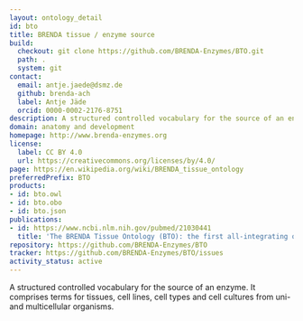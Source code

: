 ```yaml
---
layout: ontology_detail
id: bto
title: BRENDA tissue / enzyme source
build:
  checkout: git clone https://github.com/BRENDA-Enzymes/BTO.git
  path: .
  system: git
contact:
  email: antje.jaede@dsmz.de
  github: brenda-ach
  label: Antje Jäde
  orcid: 0000-0002-2176-8751
description: A structured controlled vocabulary for the source of an enzyme comprising tissues, cell lines, cell types and cell cultures.
domain: anatomy and development
homepage: http://www.brenda-enzymes.org
license:
  label: CC BY 4.0
  url: https://creativecommons.org/licenses/by/4.0/
page: https://en.wikipedia.org/wiki/BRENDA_tissue_ontology
preferredPrefix: BTO
products:
- id: bto.owl
- id: bto.obo
- id: bto.json
publications:
- id: https://www.ncbi.nlm.nih.gov/pubmed/21030441
  title: 'The BRENDA Tissue Ontology (BTO): the first all-integrating ontology of all organisms for enzyme sources'
repository: https://github.com/BRENDA-Enzymes/BTO
tracker: https://github.com/BRENDA-Enzymes/BTO/issues
activity_status: active
---
```


A structured controlled vocabulary for the source of an enzyme. It comprises terms for tissues, cell lines, cell types and cell cultures from uni- and multicellular organisms.
